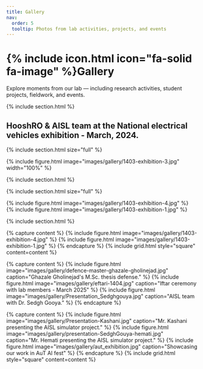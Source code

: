 ```yaml
---
title: Gallery
nav:
  order: 5
  tooltip: Photos from lab activities, projects, and events
---
```


# {% include icon.html icon="fa-solid fa-image" %}Gallery

Explore moments from our lab — including research activities, student projects, fieldwork, and events.

{% include section.html %}

## HooshRO & AISL team at the National electrical vehicles exhibition - March, 2024.


<!-- {% include figure.html image="images/gallery/1403-exhibition-video-1.mp4"  %} -->

{% include section.html size="full" %}

{% include figure.html image="images/gallery/1403-exhibition-3.jpg" width="100%" %}

{% include section.html %}

{% include section.html size="full" %}

{% include figure.html image="images/gallery/1403-exhibition-4.jpg"  %}
{% include figure.html image="images/gallery/1403-exhibition-1.jpg"  %}

{% include section.html %}

{% capture content %}
{% include figure.html image="images/gallery/1403-exhibition-4.jpg"  %}
{% include figure.html image="images/gallery/1403-exhibition-1.jpg"  %}
{% endcapture %}
{% include grid.html style="square" content=content %}


{% capture content %}
{% include figure.html image="images/gallery/defence-master-ghazale-gholinejad.jpg" caption="Ghazale Gholinejad's M.Sc. thesis defense."  %}
{% include figure.html image="images/gallery/eftari-1404.jpg" caption="Iftar ceremony with lab members - March 2025"  %}
{% include figure.html image="images/gallery/Presentation_Sedghgouya.jpg" caption="AISL team with Dr. Sedgh Gooya."  %}
{% endcapture %}

{% capture content %}
{% include figure.html image="images/gallery/Presentation-Kashani.jpg" caption="Mr. Kashani presenting the AISL simulator project." %}
{% include figure.html image="images/gallery/presentation-SedghGouya-hemati.jpg" caption="Mr. Hemati presenting the AISL simulator project."  %}
{% include figure.html image="images/gallery/aut_exhibition.jpg" caption="Showcasing our work in AuT AI fest"  %}
{% endcapture %}
{% include grid.html style="square" content=content %}
